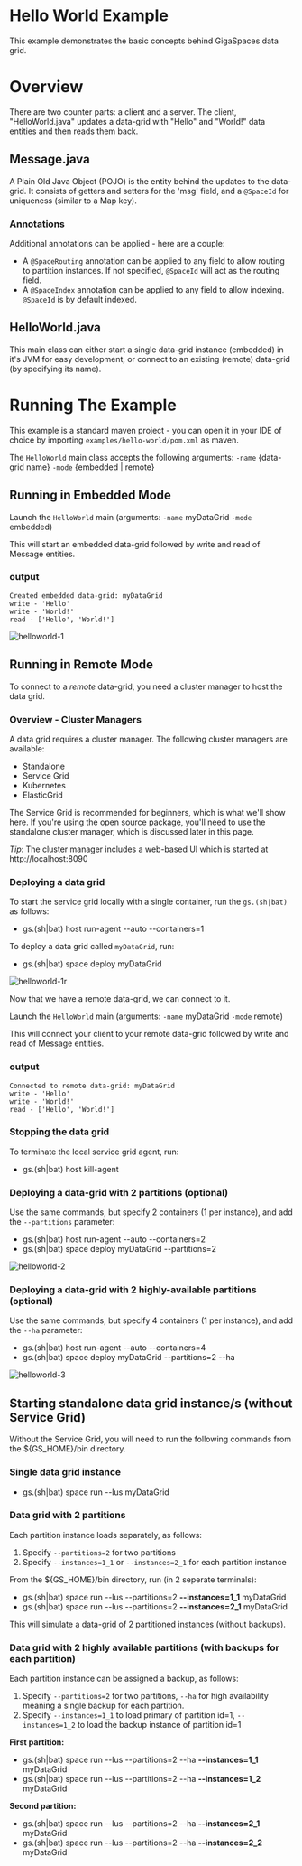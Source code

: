 # Hello World Example

This example demonstrates the basic concepts behind GigaSpaces data grid.

# Overview

There are two counter parts: a client and a server. The client, "HelloWorld.java" updates a 
data-grid with "Hello" and "World!" data entities and then reads them back.

## Message.java

A Plain Old Java Object (POJO) is the entity behind the updates to the data-grid. 
It consists of getters and setters for the 'msg' field, and a `@SpaceId` for uniqueness (similar to a Map key).

### Annotations

Additional annotations can be applied - here are a couple:

- A `@SpaceRouting` annotation can be applied to any field to allow routing to partition instances. If not specified, 
`@SpaceId` will act as the routing field.
- A `@SpaceIndex` annotation can be applied to any field to allow indexing. `@SpaceId` is by default indexed.

## HelloWorld.java

This main class can either start a single data-grid instance (embedded) in it's JVM for easy development, or connect
to an existing (remote) data-grid (by specifying its name).

# Running The Example

This example is a standard maven project - you can open it in your IDE of choice by importing `examples/hello-world/pom.xml` as maven.

The `HelloWorld` main class accepts the following arguments: `-name` {data-grid name} `-mode` {embedded | remote}

## Running in Embedded Mode

Launch the `HelloWorld` main (arguments: `-name` myDataGrid `-mode` embedded)

This will start an embedded data-grid followed by write and read of Message entities.

### output
```
Created embedded data-grid: myDataGrid
write - 'Hello'
write - 'World!'
read - ['Hello', 'World!']
```

![helloworld-1](images/embedded.png)

## Running in Remote Mode

To connect to a *remote* data-grid, you need a cluster manager to host the data grid. 

### Overview - Cluster Managers

A data grid requires a cluster manager. The following cluster managers are available:

* Standalone
* Service Grid
* Kubernetes
* ElasticGrid

The Service Grid is recommended for beginners, which is what we'll show here. 
If you're using the open source package, you'll need to use the standalone cluster manager, which is discussed later in this page.  

*Tip*: The cluster manager includes a web-based UI which is started at http://localhost:8090

### Deploying a data grid

To start the service grid locally with a single container, run the `gs.(sh|bat)` as follows:

- gs.(sh|bat) host run-agent --auto --containers=1

To deploy a data grid called `myDataGrid`, run:
- gs.(sh|bat) space deploy myDataGrid

![helloworld-1r](images/remote.png)

Now that we have a remote data-grid, we can connect to it.

Launch the `HelloWorld` main (arguments: `-name` myDataGrid `-mode` remote)

This will connect your  client to your remote data-grid followed by write and read of Message entities.

### output
```
Connected to remote data-grid: myDataGrid
write - 'Hello'
write - 'World!'
read - ['Hello', 'World!']
```

### Stopping the data grid

To terminate the local service grid agent, run:

- gs.(sh|bat) host kill-agent

### Deploying a data-grid with 2 partitions (optional)

Use the same commands, but specify 2 containers (1 per instance), and add the `--partitions` parameter:

- gs.(sh|bat) host run-agent --auto --containers=2
- gs.(sh|bat) space deploy myDataGrid --partitions=2

![helloworld-2](images/partitioned.png)

### Deploying a data-grid with 2 highly-available partitions (optional)

Use the same commands, but specify 4 containers (1 per instance), and add the `--ha` parameter:

- gs.(sh|bat) host run-agent --auto --containers=4
- gs.(sh|bat) space deploy myDataGrid --partitions=2 --ha

![helloworld-3](images/partitioned-with-backup.png)


## Starting standalone data grid instance/s (without Service Grid)

Without the Service Grid, you will need to run the following commands from the ${GS_HOME}/bin directory.

### Single data grid instance
-  gs.(sh|bat) space run --lus myDataGrid

### Data grid with 2 partitions

Each partition instance loads separately, as follows:

1. Specify `--partitions=2` for two partitions
2. Specify `--instances=1_1` or `--instances=2_1` for each partition instance

From the ${GS_HOME}/bin directory, run (in 2 seperate terminals):

-  gs.(sh|bat) space run --lus --partitions=2 **--instances=1_1** myDataGrid
-  gs.(sh|bat) space run --lus --partitions=2 **--instances=2_1** myDataGrid

This will simulate a data-grid of 2 partitioned instances (without backups).

### Data grid with 2 highly available partitions (with backups for each partition)

Each partition instance can be assigned a backup, as follows:

1. Specify `--partitions=2` for two partitions, `--ha` for high availability meaning a single backup for each partition.
2. Specify `--instances=1_1` to load primary of partition id=1, `--instances=1_2` to load the backup instance of partition id=1

**First partition:**

- gs.(sh|bat) space run --lus --partitions=2 --ha **--instances=1_1** myDataGrid
- gs.(sh|bat) space run --lus --partitions=2 --ha **--instances=1_2** myDataGrid

**Second partition:**

-  gs.(sh|bat) space run --lus --partitions=2 --ha **--instances=2_1** myDataGrid
-  gs.(sh|bat) space run --lus --partitions=2 --ha **--instances=2_2** myDataGrid
